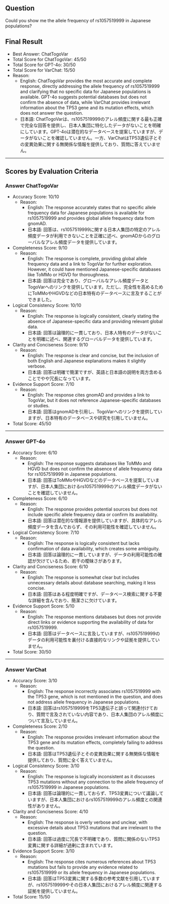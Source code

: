 ## Question

Could you show me the allele frequency of rs1057519999 in Japanese populations?

## Final Result

- Best Answer: ChatTogoVar
- Total Score for ChatTogoVar: 45/50
- Total Score for GPT-4o: 30/50
- Total Score for VarChat: 15/50
- Reason:
  - English: ChatTogoVar provides the most accurate and complete response, directly addressing the allele frequency of rs1057519999 and clarifying that no specific data for Japanese populations is available. GPT-4o suggests potential databases but does not confirm the absence of data, while VarChat provides irrelevant information about the TP53 gene and its mutation effects, which does not answer the question.
  - 日本語: ChatTogoVarは、rs1057519999のアレル頻度に関する最も正確で完全な回答を提供し、日本人集団に特化したデータがないことを明確にしています。GPT-4oは潜在的なデータベースを提案していますが、データがないことを確認していません。一方、VarChatはTP53遺伝子とその変異効果に関する無関係な情報を提供しており、質問に答えていません。

---

## Scores by Evaluation Criteria

### Answer ChatTogoVar
- Accuracy Score: 10/10
  - Reason: 
    - English: The response accurately states that no specific allele frequency data for Japanese populations is available for rs1057519999 and provides global allele frequency data from gnomAD.
    - 日本語: 回答は、rs1057519999に関する日本人集団の特定のアレル頻度データが利用できないことを正確に述べ、gnomADからのグローバルなアレル頻度データを提供しています。
- Completeness Score: 9/10
  - Reason: 
    - English: The response is complete, providing global allele frequency data and a link to TogoVar for further exploration. However, it could have mentioned Japanese-specific databases like ToMMo or HGVD for thoroughness.
    - 日本語: 回答は完全であり、グローバルなアレル頻度データとTogoVarへのリンクを提供しています。ただし、完全性を高めるためにToMMoやHGVDなどの日本特有のデータベースに言及することができました。
- Logical Consistency Score: 10/10
  - Reason: 
    - English: The response is logically consistent, clearly stating the absence of Japanese-specific data and providing relevant global data.
    - 日本語: 回答は論理的に一貫しており、日本人特有のデータがないことを明確に述べ、関連するグローバルデータを提供しています。
- Clarity and Conciseness Score: 9/10
  - Reason: 
    - English: The response is clear and concise, but the inclusion of both English and Japanese explanations makes it slightly verbose.
    - 日本語: 回答は明確で簡潔ですが、英語と日本語の説明を両方含めることでやや冗長になっています。
- Evidence Support Score: 7/10
  - Reason: 
    - English: The response cites gnomAD and provides a link to TogoVar, but it does not reference Japanese-specific databases or studies.
    - 日本語: 回答はgnomADを引用し、TogoVarへのリンクを提供していますが、日本特有のデータベースや研究を引用していません。
- Total Score: 45/50

---

### Answer GPT-4o
- Accuracy Score: 6/10
  - Reason: 
    - English: The response suggests databases like ToMMo and HGVD but does not confirm the absence of allele frequency data for rs1057519999 in Japanese populations.
    - 日本語: 回答はToMMoやHGVDなどのデータベースを提案していますが、日本人集団におけるrs1057519999のアレル頻度データがないことを確認していません。
- Completeness Score: 6/10
  - Reason: 
    - English: The response provides potential sources but does not include specific allele frequency data or confirm its availability.
    - 日本語: 回答は潜在的な情報源を提供していますが、具体的なアレル頻度データを含んでおらず、その利用可能性を確認していません。
- Logical Consistency Score: 7/10
  - Reason: 
    - English: The response is logically consistent but lacks confirmation of data availability, which creates some ambiguity.
    - 日本語: 回答は論理的に一貫していますが、データの利用可能性の確認が欠けているため、若干の曖昧さがあります。
- Clarity and Conciseness Score: 6/10
  - Reason: 
    - English: The response is somewhat clear but includes unnecessary details about database searching, making it less concise.
    - 日本語: 回答はある程度明確ですが、データベース検索に関する不要な詳細を含んでおり、簡潔さに欠けています。
- Evidence Support Score: 5/10
  - Reason: 
    - English: The response mentions databases but does not provide direct links or evidence supporting the availability of data for rs1057519999.
    - 日本語: 回答はデータベースに言及していますが、rs1057519999のデータの利用可能性を裏付ける直接的なリンクや証拠を提供していません。
- Total Score: 30/50

---

### Answer VarChat
- Accuracy Score: 3/10
  - Reason: 
    - English: The response incorrectly associates rs1057519999 with the TP53 gene, which is not mentioned in the question, and does not address allele frequency in Japanese populations.
    - 日本語: 回答はrs1057519999をTP53遺伝子と誤って関連付けており、質問で言及されていない内容であり、日本人集団のアレル頻度について言及していません。
- Completeness Score: 2/10
  - Reason: 
    - English: The response provides irrelevant information about the TP53 gene and its mutation effects, completely failing to address the question.
    - 日本語: 回答はTP53遺伝子とその変異効果に関する無関係な情報を提供しており、質問に全く答えていません。
- Logical Consistency Score: 3/10
  - Reason: 
    - English: The response is logically inconsistent as it discusses TP53 mutations without any connection to the allele frequency of rs1057519999 in Japanese populations.
    - 日本語: 回答は論理的に一貫しておらず、TP53変異について議論していますが、日本人集団におけるrs1057519999のアレル頻度との関連性がありません。
- Clarity and Conciseness Score: 4/10
  - Reason: 
    - English: The response is overly verbose and unclear, with excessive details about TP53 mutations that are irrelevant to the question.
    - 日本語: 回答は過度に冗長で不明確であり、質問に関係のないTP53変異に関する詳細が過剰に含まれています。
- Evidence Support Score: 3/10
  - Reason: 
    - English: The response cites numerous references about TP53 mutations but fails to provide any evidence related to rs1057519999 or its allele frequency in Japanese populations.
    - 日本語: 回答はTP53変異に関する多数の参考文献を引用していますが、rs1057519999やその日本人集団におけるアレル頻度に関連する証拠を提供していません。
- Total Score: 15/50